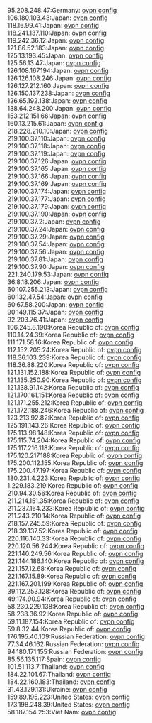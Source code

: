 95.208.248.47:Germany: [ovpn config](vpn/95_208_248_47.ovpn)  
106.180.103.43:Japan: [ovpn config](vpn/106_180_103_43.ovpn)  
118.16.99.41:Japan: [ovpn config](vpn/118_16_99_41.ovpn)  
118.241.137.110:Japan: [ovpn config](vpn/118_241_137_110.ovpn)  
119.242.36.12:Japan: [ovpn config](vpn/119_242_36_12.ovpn)  
121.86.52.183:Japan: [ovpn config](vpn/121_86_52_183.ovpn)  
125.13.193.45:Japan: [ovpn config](vpn/125_13_193_45.ovpn)  
125.56.13.47:Japan: [ovpn config](vpn/125_56_13_47.ovpn)  
126.108.167.194:Japan: [ovpn config](vpn/126_108_167_194.ovpn)  
126.126.108.246:Japan: [ovpn config](vpn/126_126_108_246.ovpn)  
126.127.212.160:Japan: [ovpn config](vpn/126_127_212_160.ovpn)  
126.150.137.238:Japan: [ovpn config](vpn/126_150_137_238.ovpn)  
126.65.192.138:Japan: [ovpn config](vpn/126_65_192_138.ovpn)  
138.64.248.200:Japan: [ovpn config](vpn/138_64_248_200.ovpn)  
153.212.151.66:Japan: [ovpn config](vpn/153_212_151_66.ovpn)  
160.13.215.61:Japan: [ovpn config](vpn/160_13_215_61.ovpn)  
218.228.210.10:Japan: [ovpn config](vpn/218_228_210_10.ovpn)  
219.100.37.110:Japan: [ovpn config](vpn/219_100_37_110.ovpn)  
219.100.37.118:Japan: [ovpn config](vpn/219_100_37_118.ovpn)  
219.100.37.119:Japan: [ovpn config](vpn/219_100_37_119.ovpn)  
219.100.37.126:Japan: [ovpn config](vpn/219_100_37_126.ovpn)  
219.100.37.165:Japan: [ovpn config](vpn/219_100_37_165.ovpn)  
219.100.37.166:Japan: [ovpn config](vpn/219_100_37_166.ovpn)  
219.100.37.169:Japan: [ovpn config](vpn/219_100_37_169.ovpn)  
219.100.37.174:Japan: [ovpn config](vpn/219_100_37_174.ovpn)  
219.100.37.177:Japan: [ovpn config](vpn/219_100_37_177.ovpn)  
219.100.37.179:Japan: [ovpn config](vpn/219_100_37_179.ovpn)  
219.100.37.190:Japan: [ovpn config](vpn/219_100_37_190.ovpn)  
219.100.37.2:Japan: [ovpn config](vpn/219_100_37_2.ovpn)  
219.100.37.24:Japan: [ovpn config](vpn/219_100_37_24.ovpn)  
219.100.37.29:Japan: [ovpn config](vpn/219_100_37_29.ovpn)  
219.100.37.54:Japan: [ovpn config](vpn/219_100_37_54.ovpn)  
219.100.37.56:Japan: [ovpn config](vpn/219_100_37_56.ovpn)  
219.100.37.81:Japan: [ovpn config](vpn/219_100_37_81.ovpn)  
219.100.37.90:Japan: [ovpn config](vpn/219_100_37_90.ovpn)  
221.240.179.53:Japan: [ovpn config](vpn/221_240_179_53.ovpn)  
36.8.18.206:Japan: [ovpn config](vpn/36_8_18_206.ovpn)  
60.107.255.213:Japan: [ovpn config](vpn/60_107_255_213.ovpn)  
60.132.47.54:Japan: [ovpn config](vpn/60_132_47_54.ovpn)  
60.67.58.200:Japan: [ovpn config](vpn/60_67_58_200.ovpn)  
90.149.115.37:Japan: [ovpn config](vpn/90_149_115_37.ovpn)  
92.203.76.41:Japan: [ovpn config](vpn/92_203_76_41.ovpn)  
106.245.8.190:Korea Republic of: [ovpn config](vpn/106_245_8_190.ovpn)  
110.14.24.39:Korea Republic of: [ovpn config](vpn/110_14_24_39.ovpn)  
111.171.58.16:Korea Republic of: [ovpn config](vpn/111_171_58_16.ovpn)  
112.152.205.24:Korea Republic of: [ovpn config](vpn/112_152_205_24.ovpn)  
118.36.103.239:Korea Republic of: [ovpn config](vpn/118_36_103_239.ovpn)  
118.36.88.220:Korea Republic of: [ovpn config](vpn/118_36_88_220.ovpn)  
121.131.152.188:Korea Republic of: [ovpn config](vpn/121_131_152_188.ovpn)  
121.135.250.90:Korea Republic of: [ovpn config](vpn/121_135_250_90.ovpn)  
121.138.91.142:Korea Republic of: [ovpn config](vpn/121_138_91_142.ovpn)  
121.170.161.151:Korea Republic of: [ovpn config](vpn/121_170_161_151.ovpn)  
121.171.255.212:Korea Republic of: [ovpn config](vpn/121_171_255_212.ovpn)  
121.172.188.246:Korea Republic of: [ovpn config](vpn/121_172_188_246.ovpn)  
123.213.92.82:Korea Republic of: [ovpn config](vpn/123_213_92_82.ovpn)  
125.191.143.26:Korea Republic of: [ovpn config](vpn/125_191_143_26.ovpn)  
175.113.98.148:Korea Republic of: [ovpn config](vpn/175_113_98_148.ovpn)  
175.115.74.204:Korea Republic of: [ovpn config](vpn/175_115_74_204.ovpn)  
175.117.216.118:Korea Republic of: [ovpn config](vpn/175_117_216_118.ovpn)  
175.120.217.188:Korea Republic of: [ovpn config](vpn/175_120_217_188.ovpn)  
175.200.112.155:Korea Republic of: [ovpn config](vpn/175_200_112_155.ovpn)  
175.200.47.197:Korea Republic of: [ovpn config](vpn/175_200_47_197.ovpn)  
180.231.4.223:Korea Republic of: [ovpn config](vpn/180_231_4_223.ovpn)  
1.229.183.219:Korea Republic of: [ovpn config](vpn/1_229_183_219.ovpn)  
210.94.30.56:Korea Republic of: [ovpn config](vpn/210_94_30_56.ovpn)  
211.214.151.35:Korea Republic of: [ovpn config](vpn/211_214_151_35.ovpn)  
211.237.164.233:Korea Republic of: [ovpn config](vpn/211_237_164_233.ovpn)  
211.243.210.14:Korea Republic of: [ovpn config](vpn/211_243_210_14.ovpn)  
218.157.245.59:Korea Republic of: [ovpn config](vpn/218_157_245_59.ovpn)  
218.39.137.52:Korea Republic of: [ovpn config](vpn/218_39_137_52.ovpn)  
220.116.140.33:Korea Republic of: [ovpn config](vpn/220_116_140_33.ovpn)  
220.120.56.244:Korea Republic of: [ovpn config](vpn/220_120_56_244.ovpn)  
221.140.249.56:Korea Republic of: [ovpn config](vpn/221_140_249_56.ovpn)  
221.144.186.140:Korea Republic of: [ovpn config](vpn/221_144_186_140.ovpn)  
221.157.12.68:Korea Republic of: [ovpn config](vpn/221_157_12_68.ovpn)  
221.167.15.89:Korea Republic of: [ovpn config](vpn/221_167_15_89.ovpn)  
221.167.201.199:Korea Republic of: [ovpn config](vpn/221_167_201_199.ovpn)  
39.112.253.128:Korea Republic of: [ovpn config](vpn/39_112_253_128.ovpn)  
49.174.90.94:Korea Republic of: [ovpn config](vpn/49_174_90_94.ovpn)  
58.230.229.138:Korea Republic of: [ovpn config](vpn/58_230_229_138.ovpn)  
58.238.36.92:Korea Republic of: [ovpn config](vpn/58_238_36_92.ovpn)  
59.11.187.154:Korea Republic of: [ovpn config](vpn/59_11_187_154.ovpn)  
59.8.32.44:Korea Republic of: [ovpn config](vpn/59_8_32_44.ovpn)  
176.195.40.109:Russian Federation: [ovpn config](vpn/176_195_40_109.ovpn)  
77.34.46.162:Russian Federation: [ovpn config](vpn/77_34_46_162.ovpn)  
94.180.171.155:Russian Federation: [ovpn config](vpn/94_180_171_155.ovpn)  
85.56.135.117:Spain: [ovpn config](vpn/85_56_135_117.ovpn)  
101.51.113.7:Thailand: [ovpn config](vpn/101_51_113_7.ovpn)  
184.22.101.67:Thailand: [ovpn config](vpn/184_22_101_67.ovpn)  
184.22.160.183:Thailand: [ovpn config](vpn/184_22_160_183.ovpn)  
31.43.129.131:Ukraine: [ovpn config](vpn/31_43_129_131.ovpn)  
159.89.195.223:United States: [ovpn config](vpn/159_89_195_223.ovpn)  
173.198.248.39:United States: [ovpn config](vpn/173_198_248_39.ovpn)  
58.187.154.253:Viet Nam: [ovpn config](vpn/58_187_154_253.ovpn)  
